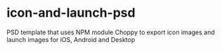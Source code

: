 # icon-and-launch-psd
PSD template that uses NPM module Choppy to export icon images and launch images for iOS, Android and Desktop
